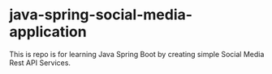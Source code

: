 # java-spring-social-media-application
This is repo is for learning Java Spring Boot by creating simple Social Media Rest API Services.
